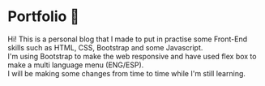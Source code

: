 # Portfolio 💼
Hi! This is a personal blog that I made to put in practise some Front-End skills such as HTML, CSS, Bootstrap and some Javascript.<br>
I'm using Bootstrap to make the web responsive and have used flex box to make a multi language menu (ENG/ESP).<br>
I will be making some changes from time to time while I'm still learning.
